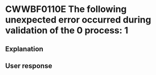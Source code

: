 # CWWBF0110E The following unexpected error occurred during validation of the 0 process: 1

## Explanation

## User response